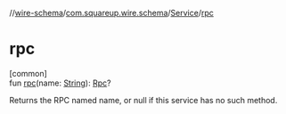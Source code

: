 //[wire-schema](../../../index.md)/[com.squareup.wire.schema](../index.md)/[Service](index.md)/[rpc](rpc.md)

# rpc

[common]\
fun [rpc](rpc.md)(name: [String](https://kotlinlang.org/api/latest/jvm/stdlib/kotlin/-string/index.html)): [Rpc](../-rpc/index.md)?

Returns the RPC named name, or null if this service has no such method.

